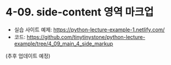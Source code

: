 # 4-09. side-content 영역 마크업

- 실습 사이트 예제: https://python-lecture-example-1.netlify.com/
- 코드: https://github.com/tinytinystone/python-lecture-example/tree/4_09_main_4_side_markup

(추후 업데이트 예정)
